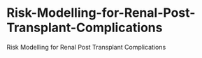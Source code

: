 # Risk-Modelling-for-Renal-Post-Transplant-Complications
Risk Modelling for Renal Post Transplant Complications
